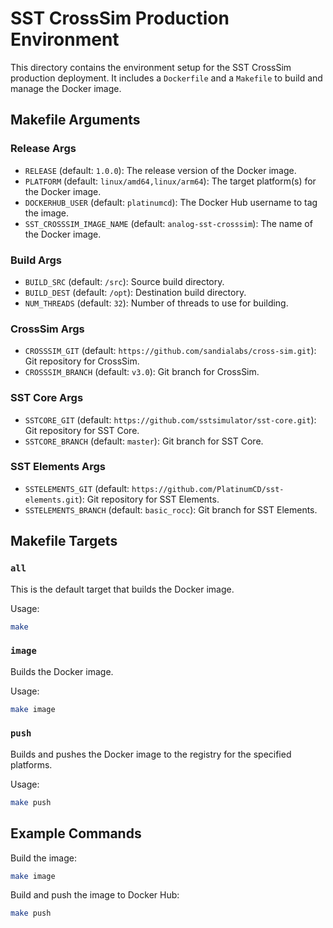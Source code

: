 # SST CrossSim Production Environment

This directory contains the environment setup for the SST CrossSim production deployment. It includes a `Dockerfile` and a `Makefile` to build and manage the Docker image.

## Makefile Arguments

### Release Args
- `RELEASE` (default: `1.0.0`): The release version of the Docker image.
- `PLATFORM` (default: `linux/amd64,linux/arm64`): The target platform(s) for the Docker image.
- `DOCKERHUB_USER` (default: `platinumcd`): The Docker Hub username to tag the image.
- `SST_CROSSSIM_IMAGE_NAME` (default: `analog-sst-crosssim`): The name of the Docker image.

### Build Args
- `BUILD_SRC` (default: `/src`): Source build directory.
- `BUILD_DEST` (default: `/opt`): Destination build directory.
- `NUM_THREADS` (default: `32`): Number of threads to use for building.

### CrossSim Args
- `CROSSSIM_GIT` (default: `https://github.com/sandialabs/cross-sim.git`): Git repository for CrossSim.
- `CROSSSIM_BRANCH` (default: `v3.0`): Git branch for CrossSim.

### SST Core Args
- `SSTCORE_GIT` (default: `https://github.com/sstsimulator/sst-core.git`): Git repository for SST Core.
- `SSTCORE_BRANCH` (default: `master`): Git branch for SST Core.

### SST Elements Args
- `SSTELEMENTS_GIT` (default: `https://github.com/PlatinumCD/sst-elements.git`): Git repository for SST Elements.
- `SSTELEMENTS_BRANCH` (default: `basic_rocc`): Git branch for SST Elements.

## Makefile Targets

### `all`
This is the default target that builds the Docker image.

Usage:
```bash
make
```

### `image`
Builds the Docker image.

Usage:
```bash
make image
```

### `push`
Builds and pushes the Docker image to the registry for the specified platforms.

Usage:
```bash
make push
```

## Example Commands

Build the image:
```bash
make image
```

Build and push the image to Docker Hub:
```bash
make push
```